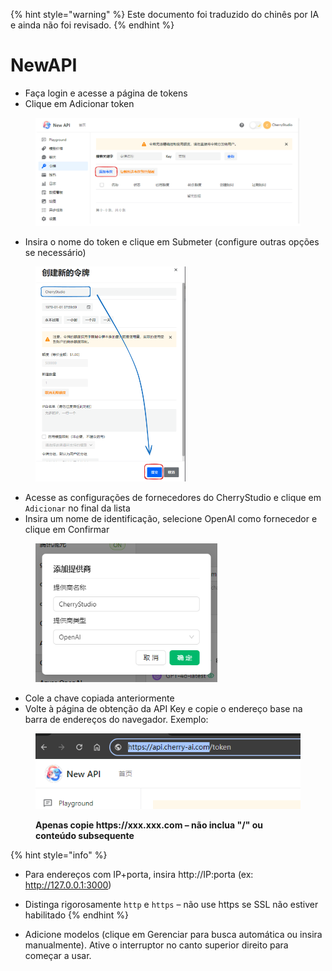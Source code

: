
{% hint style="warning" %}
Este documento foi traduzido do chinês por IA e ainda não foi revisado.
{% endhint %}

# NewAPI

*   Faça login e acesse a página de tokens
*   Clique em Adicionar token

<figure><img src="../../../.gitbook/assets/image (28).png" alt=""><figcaption></figcaption></figure>

*   Insira o nome do token e clique em Submeter (configure outras opções se necessário)

<figure><img src="../../../.gitbook/assets/image (29).png" alt="" width="240"><figcaption></figcaption></figure>

*   Acesse as configurações de fornecedores do CherryStudio e clique em `Adicionar` no final da lista
*   Insira um nome de identificação, selecione OpenAI como fornecedor e clique em Confirmar

<figure><img src="../../../.gitbook/assets/image (25).png" alt="" width="291"><figcaption></figcaption></figure>

*   Cole a chave copiada anteriormente
*   Volte à página de obtenção da API Key e copie o endereço base na barra de endereços do navegador. Exemplo:

<figure><img src="../../../.gitbook/assets/image (30).png" alt=""><figcaption><p><strong>Apenas copie https://xxx.xxx.com – não inclua "/" ou conteúdo subsequente</strong></p></figcaption></figure>

{% hint style="info" %}
*   Para endereços com IP+porta, insira http://IP:porta (ex: http://127.0.0.1:3000)
*   Distinga rigorosamente `http` e `https` – não use https se SSL não estiver habilitado
{% endhint %}

*   Adicione modelos (clique em Gerenciar para busca automática ou insira manualmente). Ative o interruptor no canto superior direito para começar a usar.